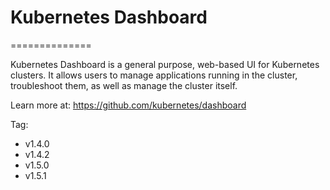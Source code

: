 # Kubernetes Dashboard
==============

Kubernetes Dashboard is a general purpose, web-based UI for Kubernetes clusters.
It allows users to manage applications running in the cluster, troubleshoot them,
as well as manage the cluster itself.

Learn more at: https://github.com/kubernetes/dashboard

Tag:
* v1.4.0
* v1.4.2
* v1.5.0
* v1.5.1
